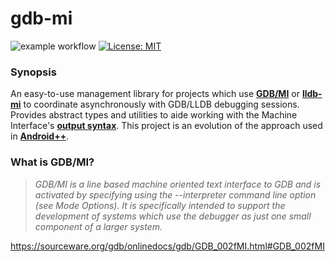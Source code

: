 # gdb-mi

![example workflow](https://github.com/webbju/gdb-mi/actions/workflows/main.yaml/badge.svg) [![License: MIT](https://img.shields.io/badge/License-MIT-yellow.svg)](LICENSE.md)

### Synopsis

An easy-to-use management library for projects which use **[GDB/MI](https://sourceware.org/gdb/onlinedocs/gdb/GDB_002fMI.html#GDB_002fMI)** or **[lldb-mi](https://github.com/lldb-tools/lldb-mi)** to coordinate asynchronously with GDB/LLDB debugging sessions. Provides abstract types and utilities to aide working with the Machine Interface's **[output syntax](https://sourceware.org/gdb/onlinedocs/gdb/GDB_002fMI-Output-Syntax.html#GDB_002fMI-Output-Syntax)**. This project is an evolution of the approach used in **[Android++](https://github.com/webbju/android-plus-plus)**.

### What is GDB/MI?

> _GDB/MI is a line based machine oriented text interface to GDB and is activated by specifying using the --interpreter command line option (see Mode Options). It is specifically intended to support the development of systems which use the debugger as just one small component of a larger system._

https://sourceware.org/gdb/onlinedocs/gdb/GDB_002fMI.html#GDB_002fMI
